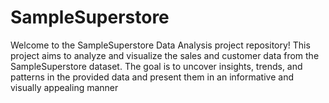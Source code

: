 # SampleSuperstore
Welcome to the SampleSuperstore Data Analysis project repository! This project aims to analyze and visualize the sales and customer data from the SampleSuperstore dataset. The goal is to uncover insights, trends, and patterns in the provided data and present them in an informative and visually appealing manner
